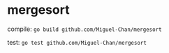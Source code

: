 # mergesort
compile: `go build github.com/Miguel-Chan/mergesort`

test: `go test github.com/Miguel-Chan/mergesort`